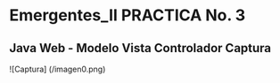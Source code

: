 # Emergentes_II PRACTICA No. 3
Java Web - Modelo Vista Controlador
Captura 
----
![Captura] (/imagen0.png)
